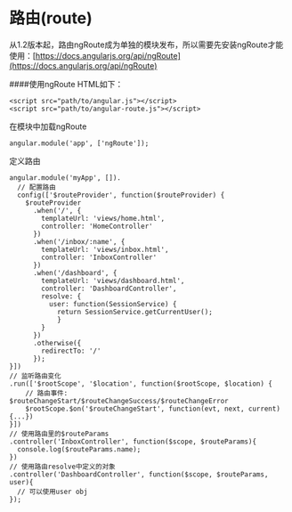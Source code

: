 # 路由(route)

从1.2版本起，路由ngRoute成为单独的模块发布，所以需要先安装ngRoute才能使用：[https://docs.angularjs.org/api/ngRoute](https://docs.angularjs.org/api/ngRoute)

####使用ngRoute
HTML如下：

    <script src="path/to/angular.js"></script>
    <script src="path/to/angular-route.js"></script>
    
在模块中加载ngRoute

    angular.module('app', ['ngRoute']);
    
定义路由

    angular.module('myApp', []).
      // 配置路由
      config(['$routeProvider', function($routeProvider) {
        $routeProvider
          .when('/', {
            templateUrl: 'views/home.html',
            controller: 'HomeController'
          })
          .when('/inbox/:name', {
            templateUrl: 'views/inbox.html',
            controller: 'InboxController'
          })
          .when('/dashboard', {
            templateUrl: 'views/dashboard.html',
            controller: 'DashboardController',
            resolve: {
              user: function(SessionService) {
                return SessionService.getCurrentUser();
                }
            }
          })
          .otherwise({
            redirectTo: '/'
          });
    }])
    // 监听路由变化
    .run(['$rootScope', '$location', function($rootScope, $location) {
        // 路由事件: $routeChangeStart/$routeChangeSuccess/$routeChangeError
        $rootScope.$on('$routeChangeStart', function(evt, next, current) {...})
    }])
    // 使用路由里的$routeParams
    .controller('InboxController', function($scope, $routeParams){
      console.log($routeParams.name);
    })
    // 使用路由resolve中定义的对象
    .controller('DashboardController', function($scope, $routeParams, user){
      // 可以使用user obj
    });